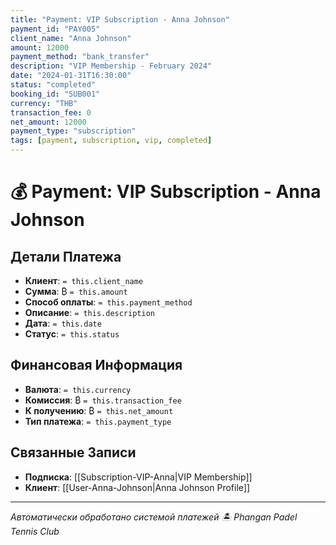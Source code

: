 ```yaml
---
title: "Payment: VIP Subscription - Anna Johnson"
payment_id: "PAY005"
client_name: "Anna Johnson"
amount: 12000
payment_method: "bank_transfer"
description: "VIP Membership - February 2024"
date: "2024-01-31T16:30:00"
status: "completed"
booking_id: "SUB001"
currency: "THB"
transaction_fee: 0
net_amount: 12000
payment_type: "subscription"
tags: [payment, subscription, vip, completed]
---
```


# 💰 Payment: VIP Subscription - Anna Johnson

## Детали Платежа

- **Клиент**: `= this.client_name`
- **Сумма**: ₿ `= this.amount`
- **Способ оплаты**: `= this.payment_method`
- **Описание**: `= this.description`
- **Дата**: `= this.date`
- **Статус**: `= this.status`

## Финансовая Информация

- **Валюта**: `= this.currency`
- **Комиссия**: ₿ `= this.transaction_fee`
- **К получению**: ₿ `= this.net_amount`
- **Тип платежа**: `= this.payment_type`

## Связанные Записи

- **Подписка**: [[Subscription-VIP-Anna|VIP Membership]]
- **Клиент**: [[User-Anna-Johnson|Anna Johnson Profile]]

---

*Автоматически обработано системой платежей*
*🏝️ Phangan Padel Tennis Club*
